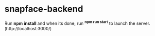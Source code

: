 # snapface-backend

Run **npm install** and when its done, run <sup>**npm run start**</sup> to launch the server. (http://localhost:3000/)
